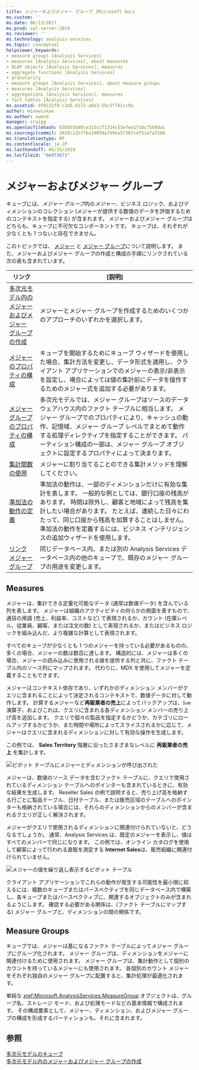```yaml
---
title: メジャーおよびメジャー グループ |Microsoft Docs
ms.custom: ''
ms.date: 06/13/2017
ms.prod: sql-server-2014
ms.reviewer: ''
ms.technology: analysis-services
ms.topic: conceptual
helpviewer_keywords:
- measure groups [Analysis Services]
- measures [Analysis Services], about measures
- OLAP objects [Analysis Services], measures
- aggregate functions [Analysis Services]
- granularity
- measure groups [Analysis Services], about measure groups
- measures [Analysis Services]
- aggregations [Analysis Services], measures
- fact tables [Analysis Services]
ms.assetid: 4f0122f9-c3a5-4172-ada3-5bc5f7b1cc9a
author: minewiskan
ms.author: owend
manager: craigg
ms.openlocfilehash: 63b035bd0ce315ccf1334c53e7ee1718c7569dac
ms.sourcegitcommit: 3026c22b7fba19059a769ea5f367c4f51efaf286
ms.translationtype: MT
ms.contentlocale: ja-JP
ms.lasthandoff: 06/15/2019
ms.locfileid: "66073671"
---
```

# <a name="measures-and-measure-groups"></a>メジャーおよびメジャー グループ
  キューブには、*メジャー グループ*内の*メジャー*、ビジネス ロジック、およびディメンションのコレクション (メジャーが提供する数値のデータを評価するためのコンテキストを指定する) が含まれます。 メジャーおよびメジャー グループはどちらも、キューブに不可欠なコンポーネントです。 キューブは、それぞれが少なくとも 1 つないと存在できません。  
  
 このトピックでは、 [メジャー](#bkmk_measure) と [メジャー グループ](#bkmk_mg)について説明します。 また、メジャーおよびメジャー グループの作成と構成の手順にリンクされている次の表も含まれています。  
  
|**リンク**|**[説明]**|  
|--------------|---------------------|  
|[多次元モデル内のメジャーおよびメジャー グループの作成](create-measures-and-measure-groups-in-multidimensional-models.md)|メジャーとメジャー グループを作成するためのいくつかのアプローチのいずれかを選択します。|  
|[メジャーのプロパティの構成](configure-measure-properties.md)|キューブを開始するためにキューブ ウィザードを使用した場合、集計方法を変更し、データ形式を適用し、クライアント アプリケーションでのメジャーの表示/非表示を設定し、場合によっては値の集計前にデータを操作するためのメジャー式を追加する必要があります。|  
|[メジャー グループのプロパティの構成](configure-measure-group-properties.md)|多次元モデルでは、メジャー グループはソースのデータ ウェアハウス内のファクト テーブルに相当します。 メジャー グループでのプロパティにより、キャッシュの動作、記憶域、メジャー グループ レベルでまとめて動作する処理ディレクティブを指定することができます。 パーティション構成の一部は、メジャー グループ オブジェクトに設定するプロパティによって決まります。|  
|[集計関数の使用](use-aggregate-functions.md)|メジャーに割り当てることのできる集計メソッドを理解してください。|  
|[準加法の動作の定義](define-semiadditive-behavior.md)|準加法の動作は、一部のディメンションだけに有効な集計を表します。 一般的な例としては、銀行口座の残高があります。 時間は除外し、顧客と地域によって残高を集計したい場合があります。 たとえば、連続した日々にわたって、同じ口座から残高を加算することはしません。 準加法の動作を定義するには、ビジネス インテリジェンスの追加ウィザードを使用します。|  
|[リンク メジャー グループ](linked-measure-groups.md)|同じデータベース内、または別の Analysis Services データベース内の他のキューブで、既存のメジャー グループの用途を変更します。|  
  
##  <a name="bkmk_measure"></a> Measures  
 メジャーは、集計できる定量化可能なデータ (通常は数値データ) を含んでいる列を表します。 メジャーは組織のアクティビティの何らかの側面を表すもので、通貨の用語 (売上、利益率、コストなど) で表現されるか、カウント (在庫レベル、従業員、顧客、または注文の数) として表現されるか、またはビジネス ロジックを組み込んだ、より複雑な計算として表現されます。  
  
 すべてのキューブが少なくとも 1 つのメジャーを持っている必要があるものの、多くの場合、メジャーの数は数百に達します。 構造的には、メジャーは多くの場合、メジャーの読み込みに使用される値を提供する列と共に、ファクト テーブル内のソース列にマップされます。 代わりに、MDX を使用してメジャーを定義することもできます。  
  
 メジャーはコンテキスト依存であり、いずれかのディメンション メンバーがクエリに含まれることによって決定されるコンテキストで、数値データに対して動作します。 計算するメジャーなど**再販業者の売上**によってバックアップは、`Sum`演算子、およびこれは、クエリに含まれる各ディメンション メンバーの売り上げ高を追加します。 クエリで個々の製品を指定するかどうか、カテゴリにロールアップするかどうか、また時間や場所によってスライスされるかに応じて、メジャーはクエリに含まれるディメンションに対して有効な操作を生成します。  
  
 この例では、 **Sales Territory** 階層に沿ったさまざまなレベルに **再販業者の売上** を集計します。  
  
 ![ピボット テーブルにメジャーとディメンションが呼び出された](../media/ssas-keyconcepts-pivot1-measures-dimensions.png "にメジャーとディメンションが呼び出されたピボット テーブル")  
  
 メジャーは、数値のソース データを含むファクト テーブルに、クエリで使用されているディメンション テーブルへのポインターも含まれているときに、有効な結果を生成します。 Reseller Sales の例で説明すると、売り上げ高を格納する行ごとに製品テーブル、日付テーブル、または販売区域のテーブルへのポインターも格納されている場合には、それらのディメンションからのメンバーが含まれるクエリが正しく解決されます。  
  
 メジャーがクエリで使用されるディメンションに関連付けられていないと、どうなるでしょうか。 通常、Analysis Services は、既定のメジャーを表示し、値はすべてのメンバーで同じになります。 この例では、オンライン カタログを使用して顧客によって行われる直販を測定する **Internet Sales**は、販売組織に関連付けられていません。  
  
 ![メジャーの値を繰り返し表示するピボット テーブル](../media/ssas-unrelatedmeasure.PNG "メジャーの値を繰り返し表示するピボット テーブル")  
  
 クライアント アプリケーションでこれらの動作が発生する可能性を最小限に抑えるには、複数のキューブまたはパースペクティブを同じデータベース内で構築し、各キューブまたはパースペクティブに、関連するオブジェクトのみが含まれるようにします。 確認する必要がある関係は、(ファクト テーブルにマップする) メジャー グループと、ディメンションの間の関係です。  
  
##  <a name="bkmk_mg"></a> Measure Groups  
 キューブでは、メジャーは基になるファクト テーブルによってメジャー グループにグループ化されます。 メジャー グループは、ディメンションをメジャーに関連付けるために使用されます。 メジャー グループは、集計動作として個別のカウントを持っているメジャーにも使用されます。 各個別のカウント メジャーをそれぞれ独自のメジャー グループに配置すると、集計処理が最適化されます。  
  
 単純な <xref:Microsoft.AnalysisServices.MeasureGroup> オブジェクトは、グループ名、ストレージ モード、および処理モードなどの基本情報で構成されます。 その構成要素として、メジャー、ディメンション、およびメジャー グループの構成を形成するパーティションも、それに含まれます。  
  
## <a name="see-also"></a>参照  
 [多次元モデルのキューブ](cubes-in-multidimensional-models.md)   
 [多次元モデル内のメジャーおよびメジャー グループの作成](create-measures-and-measure-groups-in-multidimensional-models.md)  
  
  
